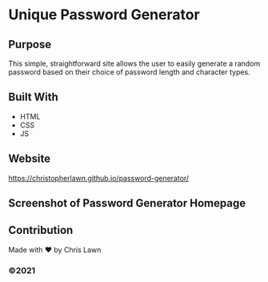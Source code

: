 # Unique Password Generator

## Purpose
This simple, straightforward site allows the user to easily generate a random password based on their choice of password length and character types. 

## Built With
* HTML
* CSS
* JS

## Website
https://christopherlawn.github.io/password-generator/

## Screenshot of Password Generator Homepage


## Contribution
Made with ❤️ by Chris Lawn

### ©️2021
